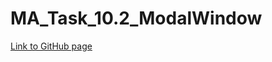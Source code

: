 # MA_Task_10.2_ModalWindow

[Link to GitHub page](https://vladgalafm.github.io/MA_Task_10.2_ModalWindow/app/)
